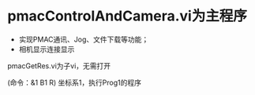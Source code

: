 # pmacControlAndCamera.vi为主程序
- 实现PMAC通讯、Jog、文件下载等功能；
- 相机显示连接显示

pmacGetRes.vi为子vi，无需打开

(命令：&1 B1 R) 坐标系1，执行Prog1的程序
